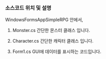 ### 소스코드 위치 및 설명

WindowsFormsAppSimpleRPG 안에서,

1) Monster.cs
간단한 몬스터 클래스 입니다.

2) Character.cs
간단한 캐릭터 클래스 입니다.

3) Form1.cs
GUI에 데이터를 표시하는 코드입니다.